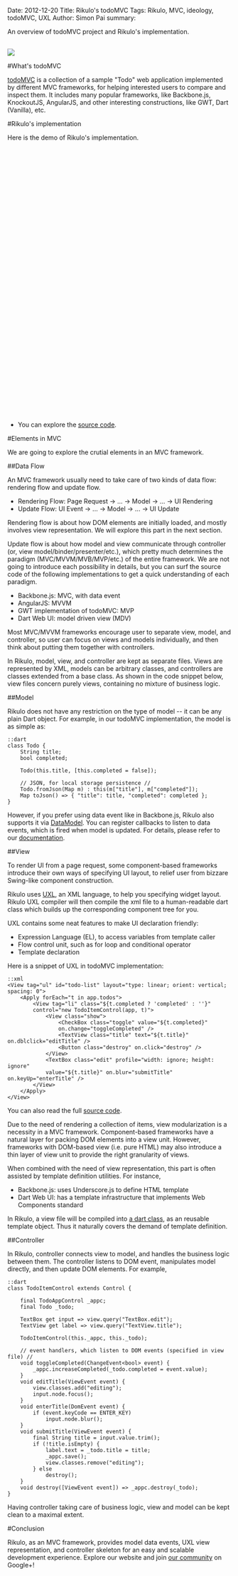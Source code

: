 Date: 2012-12-20
Title: Rikulo's todoMVC
Tags: Rikulo, MVC, ideology, todoMVC, UXL
Author: Simon Pai
summary: <p>An overview of todoMVC project and Rikulo's implementation.</p><img src="http://static.rikulo.org/blogs/general/todoMVC/todoMVC-sample.png" class="center-blog-image" style="margin-top:16px" />



#What's todoMVC

[todoMVC](http://todomvc.com/) is a collection of a sample "Todo" web application implemented by different MVC frameworks, for helping interested users to compare and inspect them. It includes many popular frameworks, like Backbone.js, KnockoutJS, AngularJS, and other interesting constructions, like GWT, Dart (Vanilla), etc.



#Rikulo's implementation

Here is the demo of Rikulo's implementation.

<p>
<link rel="stylesheet" type="text/css" href="http://static.rikulo.org/blogs/general/todoMVC/view.css" />
<link rel="stylesheet" type="text/css" href="http://static.rikulo.org/blogs/general/todoMVC/app.css" />
<div id="v-main" class="center-blog-image" style="width:600px;height:600px"></div>
<script type="application/dart" src="http://static.rikulo.org/blogs/general/todoMVC/app.dart"></script>
<script src="http://static.rikulo.org/blogs/general/todoMVC/dart.js"></script>
</p>

* You can explore the [source code](https://github.com/rikulo/todoMVC).



#Elements in MVC

We are going to explore the crutial elements in an MVC framework.

##Data Flow

An MVC framework usually need to take care of two kinds of data flow: rendering flow and update flow.

* Rendering Flow: Page Request -> ... -> Model -> ... -> UI Rendering
* Update Flow: UI Event -> ... -> Model -> ... -> UI Update

Rendering flow is about how DOM elements are initially loaded, and mostly involves view representation. We will explore this part in the next section.

Update flow is about how model and view communicate through controller (or, view model/binder/presenter/etc.), which pretty much determines the paradigm (MVC/MVVM/MVB/MVP/etc.) of the entire framework. We are not going to introduce each possibility in details, but you can surf the source code of the following implementations to get a quick understanding of each paradigm.

* Backbone.js: MVC, with data event
* AngularJS: MVVM
* GWT implementation of todoMVC: MVP
* Dart Web UI: model driven view (MDV)

Most MVC/MVVM frameworks encourage user to separate view, model, and controller, so user can focus on views and models individually, and then think about putting them together with controllers. 

In Rikulo, model, view, and controller are kept as separate files. Views are represented by XML, models can be arbitrary classes, and controllers are classes extended from a base class. As shown in the code snippet below, view files concern purely views, containing no mixture of business logic.



##Model

Rikulo does not have any restriction on the type of model -- it can be any plain Dart object. For example, in our todoMVC implementation, the model is as simple as:

	::dart
	class Todo {
		String title;
		bool completed;
		
		Todo(this.title, [this.completed = false]);
		
		// JSON, for local storage persistence //
		Todo.fromJson(Map m) : this(m["title"], m["completed"]);
		Map toJson() => { "title": title, "completed": completed };
	}

However, if you prefer using data event like in Backbone.js, Rikulo also supports it via [DataModel](http://api.rikulo.org/ui/latest/rikulo_model/DataModel.html). You can register callbacks to listen to data events, which is fired when model is updated. For details, please refer to our [documentation](http://docs.rikulo.org/ui/latest/UXL/Standard_Attributes/on.event.html).



##View

To render UI from a page request, some component-based frameworks introduce their own ways of specifying UI layout, to relief user from bizzare Swing-like component construction. 

Rikulo uses [UXL](http://docs.rikulo.org/ui/latest/UXL/Fundamentals/UXL_Overview.html), an XML language, to help you specifying widget layout. Rikulo UXL compiler will then compile the xml file to a human-readable dart class which builds up the corresponding component tree for you.

UXL contains some neat features to make UI declaration friendly:

* Expression Language (EL), to access variables from template caller
* Flow control unit, such as for loop and conditional operator
* Template declaration

Here is a snippet of UXL in todoMVC implementation:

	::xml
	<View tag="ul" id="todo-list" layout="type: linear; orient: vertical; spacing: 0">
		<Apply forEach="t in app.todos">
			<View tag="li" class="${t.completed ? 'completed' : ''}" 
			control="new TodoItemControl(app, t)">
				<View class="show">
					<CheckBox class="toggle" value="${t.completed}" 
					on.change="toggleCompleted" />
					<TextView class="title" text="${t.title}" on.dblclick="editTitle" />
					<Button class="destroy" on.click="destroy" />
				</View>
				<TextBox class="edit" profile="width: ignore; height: ignore" 
				value="${t.title}" on.blur="submitTitle" on.keyUp="enterTitle" />
			</View>
		</Apply>
	</View>

You can also read the full [source code](https://github.com/rikulo/todoMVC/blob/master/web/views/app.uxl.xml).

Due to the need of rendering a collection of items, view modularization is a necessity in a MVC framework. Component-based frameworks have a natural layer for packing DOM elements into a view unit. However, frameworks with DOM-based view (i.e. pure HTML) may also introduce a thin layer of view unit to provide the right granularity of views.

When combined with the need of view representation, this part is often assisted by template definition utilities. For instance,

* Backbone.js: uses Underscore.js to define HTML template
* Dart Web UI: has a template infrastructure that implements Web Components standard

In Rikulo, a view file will be compiled into [a dart class](https://github.com/rikulo/todoMVC/blob/master/web/views/app.uxl.dart), as an reusable template object. Thus it naturally covers the demand of template definition.



##Controller

In Rikulo, controller connects view to model, and handles the business logic between them. The controller listens to DOM event, manipulates model directly, and then update DOM elements. For example,

	::dart
	class TodoItemControl extends Control {
	
		final TodoAppControl _appc;
		final Todo _todo;
		
		TextBox get input => view.query("TextBox.edit");
		TextView get label => view.query("TextView.title");
		
		TodoItemControl(this._appc, this._todo);
		
		// event handlers, which listen to DOM events (specified in view file) //
		void toggleCompleted(ChangeEvent<bool> event) {
			_appc.increaseCompleted(_todo.completed = event.value);
		}
		void editTitle(ViewEvent event) {
			view.classes.add("editing");
			input.node.focus();
		}
		void enterTitle(DomEvent event) {
			if (event.keyCode == ENTER_KEY)
				input.node.blur();
		}
		void submitTitle(ViewEvent event) {
			final String title = input.value.trim();
			if (!title.isEmpty) {
				label.text = _todo.title = title;
				_appc.save();
				view.classes.remove("editing");
			} else 
				destroy();
		}
		void destroy([ViewEvent event]) => _appc.destroy(_todo);
	}

Having controller taking care of business logic, view and model can be kept clean to a maximal extent.



#Conclusion

Rikulo, as an MVC framework, provides model data events, UXL view representation, and controller skeleton for an easy and scalable development experience. Explore our website and join [our community](https://plus.google.com/u/2/117602514255061155793) on Google+!


